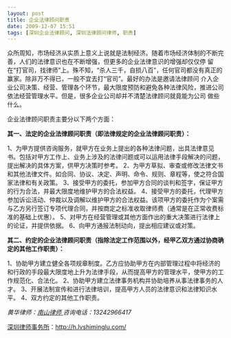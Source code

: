 ```yaml
---
layout: post
title: 企业法律顾问职责
date: 2009-12-07 15:51
tags: [深圳企业法律顾问, 深圳法律顾问律师, 职责]
---
```

众所周知，市场经济从实质上意义上说就是法制经济。随着市场经济体制的不断完善，人们的法律意识也在不断增强，但更多的企业法律意识的增强却仅仅停 留在“打官司，找律师”上。殊不知，“杀人三千，自损八百”，任何官司都没有真正的赢家。除非万不得已，一般不宜去打“官司”。最好的办法是邀请法律顾问 介入企业公司决策、经营、管理各个环节，最大限度预防和避免各种法律风险，推进公司依法经营管理水平。但是，很多企业公司却并不清楚法律顾问就竟能为公司 做些什么。

企业法律顾问职责主要分以下两个方面：

<strong>其一、法定的企业法律顾问职责（即法律规定的企业法律顾问职责）： </strong>

1、为甲方提供咨询服务，就甲方在业务上提出的各种法律问题，出具法律意见书。包括对甲方工作上、业务上涉及的法律问题或可以运用法律手段解决的问题，提出解决的具体方案，供甲方决策时参考。
2、为甲方草拟、审查或修改法律文书和其他法律文件。如合同、协议、决定、声明、命令、规则、章程等，使之符合国家法律和有关政策。
3、接受甲方的委托，参加甲方合同的谈判和签字，保证甲方的行为合法，并最大限度地维护甲方的合法权益。
4、接受甲方的委托，代理甲方参加诉讼活动、仲裁以及调解以维护甲方的合法权益。该项甲方的委托作为个案需与乙方另行签订专项代理合同，并按商定之标准收取律师费（通常是在正常收费标准的基础上优惠）。
5、对甲方在经营管理或其他方面作出的重大决策进行法律上的论证，并提供依据。
6、向甲方通报法制动向，提出相应建议或对策。

<strong>其二、约定的企业法律顾问职责（指除法定工作范围以外，经甲乙双方通过协商确定的其他工作职责）： </strong>

1、协助甲方建立健全各项规章制度。乙方应协助甲方在内部管理过程中将经济的和行政的手段最大限度地上升为法律手段，从而提高甲方的管理水平，使甲方的工作规范化、合法化。
2、协助甲方建立法律事务机构并协助培养从事法律事务的人才。
3、开展法制宣传和进行法律培训，提高甲方人员的法律意识和法律知识水平。
4、双方约定的其他工作职责。

<em>黄华律师：</em><a title="南山律师" href="http://h.lvshiminglu.com/" target="_self"><em>南山律师
</em></a><em>咨询电话：13242966417</em>

<a href="http://h.lvshiminglu.com/">深圳律师事务所</a>：<a href="http://h.lvshiminglu.com/">http://h.lvshiminglu.com/</a>


